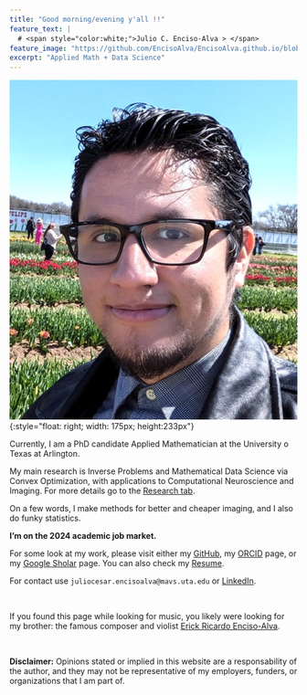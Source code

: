 ```yaml
---
title: "Good morning/evening y'all !!"
feature_text: |
  # <span style="color:white;">Julio C. Enciso-Alva > </span>
feature_image: "https://github.com/EncisoAlva/EncisoAlva.github.io/blob/main/img/banner_tulip.jpg?raw=true"
excerpt: "Applied Math + Data Science"
---
```


![Profile Picture](https://github.com/EncisoAlva/EncisoAlva.github.io/blob/main/img/profile2.jpg?raw=true){:style="float: right; width: 175px; height:233px"}



Currently, I am a PhD candidate Applied Mathematician at the University o Texas at Arlington.

My main research is Inverse Problems and Mathematical Data Science via Convex Optimization, with applications to Computational Neuroscience and Imaging. 
For  more details go to the [Research tab](research.md).

On a few words, I make methods for better and cheaper imaging, and I also do funky statistics.

**I’m on the 2024 academic job market.**

For some look at my work, please visit either my [GitHub](https://github.com/EncisoAlva), my [ORCID](https://orcid.org/0000-0002-8315-6849) page, or my [Google Sholar](https://scholar.google.com/citations?hl=en&user=qqw6kegAAAAJ) page.
You can also check my [Resume](/files/EncisoAlva_resume.pdf?raw=true).

For contact use `juliocesar.encisoalva@mavs.uta.edu` or [LinkedIn](https://www.linkedin.com/in/julio-enciso-alva/).

&nbsp;

If you found this page while looking for music, you likely were looking for my brother: the famous composer and violist [Erick Ricardo Enciso-Alva](https://linktr.ee/erealva).

&nbsp;
&nbsp;

**Disclaimer:** Opinions stated or implied in this website are a responsability of the author, and they may not be representative of my employers, funders, or organizations that I am part of.